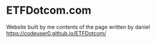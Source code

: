 # ETFDotcom.com
Website built by me contents of the page written by daniel
https://codeuser0.github.io/ETFDotcom/
